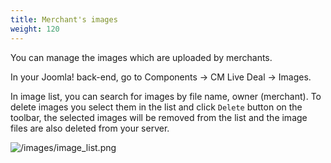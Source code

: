 ```yaml
---
title: Merchant's images
weight: 120
---
```

You can manage the images which are uploaded by merchants.

In your Joomla! back-end, go to Components -> CM Live Deal -> Images.

In image list, you can search for images by file name, owner (merchant). To delete images you select them in the list and click `Delete` button on the toolbar, the selected images will be removed from the list and the image files are also deleted from your server.

![/images/image_list.png](/images/image_list.png)